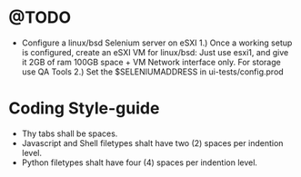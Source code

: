 @TODO
===========

* Configure a linux/bsd Selenium server on eSXI
    1.) Once a working setup is configured, create an eSXI VM for linux/bsd:
        Just use esxi1, and give it 2GB of ram 100GB space + VM Network interface only.
        For storage use QA Tools
    2.) Set the $SELENIUMADDRESS in ui-tests/config.prod


Coding Style-guide
===========

* Thy tabs shall be spaces.
* Javascript and Shell filetypes shalt have two (2) spaces per indention level.
* Python filetypes shalt have four (4) spaces per indention level.
